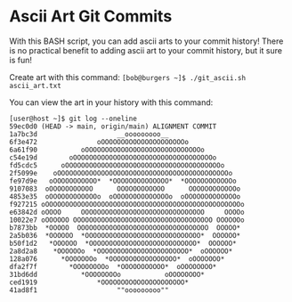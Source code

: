 # Ascii Art Git Commits
With this BASH script, you can add ascii arts to your commit history!
There is no practical benefit to adding ascii art to your commit history, but it sure is fun!

Create art with this command:
`[bob@burgers ~]$ ./git_ascii.sh ascii_art.txt`

You can view the art in your history with this command:
```
[user@host ~]$ git log --oneline
59ec0d0 (HEAD -> main, origin/main) ALIGNMENT COMMIT
1a7bc3d                    __ooooooooo__
6f3e472               oOOOOOOOOOOOOOOOOOOOOOo
6a61f90           oOOOOOOOOOOOOOOOOOOOOOOOOOOOOOo
c54e19d        oOOOOOOOOOOOOOOOOOOOOOOOOOOOOOOOOOOOo
fd5cdc5      oOOOOOOOOOOOOOOOOOOOOOOOOOOOOOOOOOOOOOOOo
2f5099e    oOOOOOOOOOOOOOOOOOOOOOOOOOOOOOOOOOOOOOOOOOOOo
fe97d9e   oOOOOOOOOOOO*  *OOOOOOOOOOOOOO*  *OOOOOOOOOOOOo
9107083  oOOOOOOOOOOO      OOOOOOOOOOOO      OOOOOOOOOOOOo
4853e35  oOOOOOOOOOOOOo  oOOOOOOOOOOOOOOo  oOOOOOOOOOOOOOo
f927215 oOOOOOOOOOOOOOOOOOOOOOOOOOOOOOOOOOOOOOOOOOOOOOOOOOo
e63842d oOOOO     OOOOOOOOOOOOOOOOOOOOOOOOOOOOOOO     OOOOo
10022e7 oOOOOOO OOOOOOOOOOOOOOOOOOOOOOOOOOOOOOOOOOO OOOOOOo
b7873bb  *OOOOO  OOOOOOOOOOOOOOOOOOOOOOOOOOOOOOOOO  OOOOO*
2a5b036  *OOOOOO  *OOOOOOOOOOOOOOOOOOOOOOOOOOOOO*  OOOOOO*
b50f1d2   *OOOOOO  *OOOOOOOOOOOOOOOOOOOOOOOOOOO*  OOOOOO*
2a8d2a8    *OOOOOOo  *OOOOOOOOOOOOOOOOOOOOOOO*  oOOOOOO*
128a076      *OOOOOOOo  *OOOOOOOOOOOOOOOOO*  oOOOOOOO*
dfa2f7f        *OOOOOOOOo  *OOOOOOOOOOO*  oOOOOOOOO*
31bd6dd           *OOOOOOOOo           oOOOOOOOO*
ced1919               *OOOOOOOOOOOOOOOOOOOOO*
41ad8f1                    ""ooooooooo""
```
